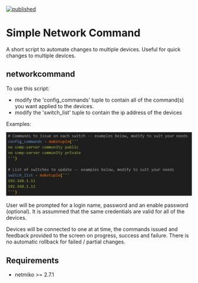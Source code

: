 [![published](https://static.production.devnetcloud.com/codeexchange/assets/images/devnet-published.svg)](https://developer.cisco.com/codeexchange/github/repo/brunopeter/networkcommand)

# Simple Network Command
A short script to automate changes to multiple devices.  Useful for quick changes to multiple devices.

## networkcommand

To use this script:
* modify the 'config_commands' tuple to contain all of the command(s) you want applied to the devices.
* modify the 'switch_list' tuple to contain the ip address of the devices

Examples:

![example image](./example-netcommand.png)

User will be prompted for a login name, password and an enable password (optional).  It is assummed that the same credentials are valid for all of the devices.

Devices will be connected to one at at time, the commands issued and feedback provided to the screen on progress, success and failure.  There is no automatic rollback for failed / partial changes.

## Requirements
* netmiko >= 2.7.1